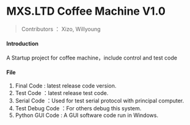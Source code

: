 # MXS.LTD Coffee Machine V1.0
> Contributors ： Xizo, Willyoung

#### Introduction
A Startup project for coffee machine，include control and test code 

#### File
1. Final Code : latest release code version.
2. Test Code ：latest release test code.
3. Serial Code ：Used for test serial protocol with principal computer.
4. Test Debug Code ：For others debug this system.
5. Python GUI Code : A GUI software code run in Windows.

